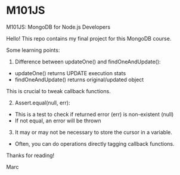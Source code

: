 # M101JS
M101JS: MongoDB for Node.js Developers

Hello! This repo contains my final project for this MongoDB course.

Some learning points:

1. Difference between updateOne() and findOneAndUpdate():
  - updateOne() returns UPDATE execution stats
  - findOneAndUpdate() returns original/updated object

This is crucial to tweak callback functions.

2. Assert.equal(null, err):
  - This is a test to check if returned error (err) is non-existent (null)
  - If not equal, an error will be thrown

3. It may or may not be necessary to store the cursor in a variable.
  - Often, you can do operations directly tagging callback functions.


Thanks for reading!

Marc
